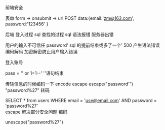 前端安全

表单
form -> onsubmit -> url
POST data:{email:'zm@163.com',
           password:'123456' }


后端 登入过程 sql 查找的过程
sql 语法报错 服务器出错

用户的输入不可信任 
password' sql 的提前结束或多了一个'  500 产生语法错误
编码解码  加密解密防止用户输入错误

登入账号

pass = '' or 1=1--' ''语句结束 

传输信息的时候编码一下 encode escape
escape("password'")
"password%27" 转码

SELECT * from users
    WHERE email =
    'use@email.com'
    AND password =
    'password%27'   
escape 解决部分安全问题 编码

unescape("password%27")